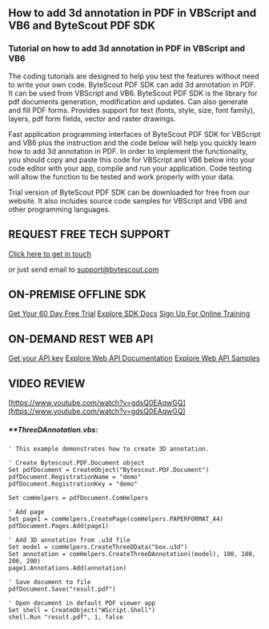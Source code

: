 ## How to add 3d annotation in PDF in VBScript and VB6 and ByteScout PDF SDK

### Tutorial on how to add 3d annotation in PDF in VBScript and VB6

The coding tutorials are designed to help you test the features without need to write your own code. ByteScout PDF SDK can add 3d annotation in PDF. It can be used from VBScript and VB6. ByteScout PDF SDK is the library for pdf documents generation, modification and updates. Can also generate and fill PDF forms. Provides support for text (fonts, style, size, font family), layers, pdf form fields, vector and raster drawings.

Fast application programming interfaces of ByteScout PDF SDK for VBScript and VB6 plus the instruction and the code below will help you quickly learn how to add 3d annotation in PDF. In order to implement the functionality, you should copy and paste this code for VBScript and VB6 below into your code editor with your app, compile and run your application. Code testing will allow the function to be tested and work properly with your data.

Trial version of ByteScout PDF SDK can be downloaded for free from our website. It also includes source code samples for VBScript and VB6 and other programming languages.

## REQUEST FREE TECH SUPPORT

[Click here to get in touch](https://bytescout.zendesk.com/hc/en-us/requests/new?subject=ByteScout%20PDF%20SDK%20Question)

or just send email to [support@bytescout.com](mailto:support@bytescout.com?subject=ByteScout%20PDF%20SDK%20Question) 

## ON-PREMISE OFFLINE SDK 

[Get Your 60 Day Free Trial](https://bytescout.com/download/web-installer?utm_source=github-readme)
[Explore SDK Docs](https://bytescout.com/documentation/index.html?utm_source=github-readme)
[Sign Up For Online Training](https://academy.bytescout.com/)


## ON-DEMAND REST WEB API

[Get your API key](https://pdf.co/documentation/api?utm_source=github-readme)
[Explore Web API Documentation](https://pdf.co/documentation/api?utm_source=github-readme)
[Explore Web API Samples](https://github.com/bytescout/ByteScout-SDK-SourceCode/tree/master/PDF.co%20Web%20API)

## VIDEO REVIEW

[https://www.youtube.com/watch?v=gdsQ0EAqwGQ](https://www.youtube.com/watch?v=gdsQ0EAqwGQ)




<!-- code block begin -->

##### ****ThreeDAnnotation.vbs:**
    
```
' This example demonstrates how to create 3D annotation.

' Create Bytescout.PDF.Document object
Set pdfDocument = CreateObject("Bytescout.PDF.Document")
pdfDocument.RegistrationName = "demo"
pdfDocument.RegistrationKey = "demo"

Set comHelpers = pdfDocument.ComHelpers

' Add page
Set page1 = comHelpers.CreatePage(comHelpers.PAPERFORMAT_A4)
pdfDocument.Pages.Add(page1)

' Add 3D annotation from .u3d file
Set model = comHelpers.CreateThreeDData("box.u3d")
Set annotation = comHelpers.CreateThreeDAnnotation((model), 100, 100, 200, 200)
page1.Annotations.Add(annotation)

' Save document to file
pdfDocument.Save("result.pdf")

' Open document in default PDF viewer app
Set shell = CreateObject("WScript.Shell")
shell.Run "result.pdf", 1, false

```

<!-- code block end -->